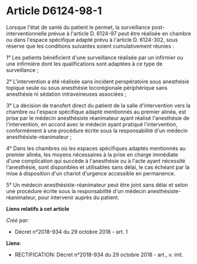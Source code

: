 # Article D6124-98-1

Lorsque l'état de santé du patient le permet, la surveillance post-interventionnelle prévue à l'article D. 6124-97 peut être
réalisée en chambre ou dans l'espace spécifique adapté prévu à l'article D. 6124-302, sous réserve que les conditions
suivantes soient cumulativement réunies :

1° Les patients bénéficient d'une surveillance réalisée par un infirmier ou une infirmière dont les qualifications sont
adaptées à ce type de surveillance ;

2° L'intervention a été réalisée sans incident peropératoire sous anesthésie topique seule ou sous anesthésie locorégionale
périphérique sans anesthésie ni sédation intraveineuses associées ;

3° La décision de transfert direct du patient de la salle d'intervention vers la chambre ou l'espace spécifique adapté
mentionnés au premier alinéa, est prise par le médecin anesthésiste réanimateur ayant réalisé l'anesthésie de l'intervention,
en accord avec le médecin ayant pratiqué l'intervention, conformément à une procédure écrite sous la responsabilité d'un
médecin anesthésiste-réanimateur ;

4° Dans les chambres où les espaces spécifiques adaptés mentionnés au premier alinéa, les moyens nécessaires à la prise en
charge immédiate d'une complication qui succède à l'anesthésie ou à l'acte ayant nécessité l'anesthésie, sont disponibles et
utilisables sans délai, le cas échéant par la mise à disposition d'un chariot d'urgence accessible en permanence.

5° Un médecin anesthésiste-réanimateur peut être joint sans délai et selon une procédure écrite sous la responsabilité d'un
médecin anesthésiste-réanimateur, pour intervenir auprès du patient.

**Liens relatifs à cet article**

_Créé par_:

  - Décret n°2018-934 du 29 octobre 2018 - art. 1

**Liens**:

  - RECTIFICATION: Décret n°2018-934 du 29 octobre 2018 - art., v. init.
